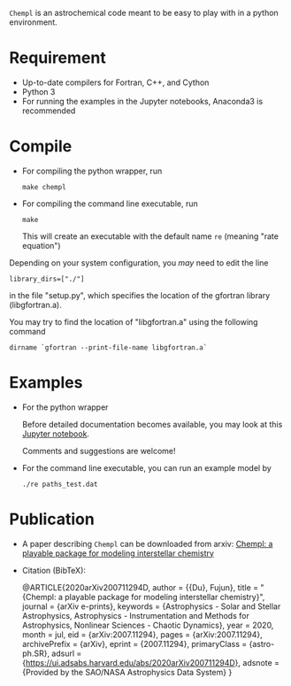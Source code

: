 `Chempl` is an astrochemical code meant to be easy to play with in a python environment.

# Requirement

- Up-to-date compilers for Fortran, C++, and Cython
- Python 3
- For running the examples in the Jupyter notebooks, Anaconda3 is recommended

# Compile

- For compiling the python wrapper, run

    `make chempl`

- For compiling the command line executable, run

    `make`

  This will create an executable with the default name `re` (meaning "rate equation")

Depending on your system configuration, you _may_ need to edit the line

    library_dirs=["./"]

in the file "setup.py", which specifies the location of the gfortran library (libgfortran.a).

You may try to find the location of "libgfortran.a" using the following command

    dirname `gfortran --print-file-name libgfortran.a`


# Examples

- For the python wrapper

  Before detailed documentation becomes available, you may look at this [Jupyter notebook](https://github.com/fjdu/chempl/blob/master/Examples-2020-07-19.ipynb).

  Comments and suggestions are welcome!

- For the command line executable, you can run an example model by

    `./re paths_test.dat`

# Publication

- A paper describing `Chempl` can be downloaded from arxiv: [Chempl: a playable package for modeling interstellar chemistry
](https://arxiv.org/abs/2007.11294)
- Citation (BibTeX):

    @ARTICLE{2020arXiv200711294D,
           author = {{Du}, Fujun},
            title = "{Chempl: a playable package for modeling interstellar chemistry}",
          journal = {arXiv e-prints},
         keywords = {Astrophysics - Solar and Stellar Astrophysics, Astrophysics - Instrumentation and Methods for Astrophysics, Nonlinear Sciences - Chaotic Dynamics},
             year = 2020,
            month = jul,
              eid = {arXiv:2007.11294},
            pages = {arXiv:2007.11294},
    archivePrefix = {arXiv},
           eprint = {2007.11294},
     primaryClass = {astro-ph.SR},
           adsurl = {https://ui.adsabs.harvard.edu/abs/2020arXiv200711294D},
          adsnote = {Provided by the SAO/NASA Astrophysics Data System}
    }

